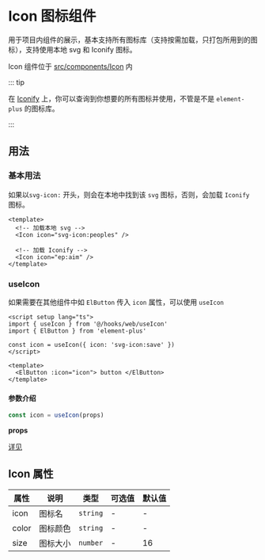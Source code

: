 # Icon 图标组件

用于项目内组件的展示，基本支持所有图标库（支持按需加载，只打包所用到的图标），支持使用本地 svg 和 Iconify 图标。

Icon 组件位于 [src/components/Icon](https://github.com/kailong321200875/vue-element-plus-admin/tree/master/src/components/Icon) 内

::: tip

在 [Iconify](https://iconify.design) 上，你可以查询到你想要的所有图标并使用，不管是不是 `element-plus` 的图标库。

:::

## 用法

### 基本用法

如果以`svg-icon:` 开头，则会在本地中找到该 `svg` 图标，否则，会加载 `Iconify` 图标。

```vue
<template>
  <!-- 加载本地 svg -->
  <Icon icon="svg-icon:peoples" />
  
  <!-- 加载 Iconify -->
  <Icon icon="ep:aim" />
</template>

```

### useIcon

如果需要在其他组件中如 `ElButton` 传入 `icon` 属性，可以使用 `useIcon`

```vue
<script setup lang="ts">
import { useIcon } from '@/hooks/web/useIcon'
import { ElButton } from 'element-plus'

const icon = useIcon({ icon: 'svg-icon:save' })
</script>

<template>
  <ElButton :icon="icon"> button </ElButton>
</template>
```

#### 参数介绍

```ts
const icon = useIcon(props)
```

**props**

[详见](#Icon)

## Icon 属性<span id="Icon"></span>

| 属性 | 说明 | 类型 | 可选值 | 默认值 |
| ---- | ---- | ---- | ---- | ---- |
| icon | 图标名 | `string` | - | - |
| color | 图标颜色 | `string` | - | - |
| size | 图标大小 | `number` | - | 16 |
